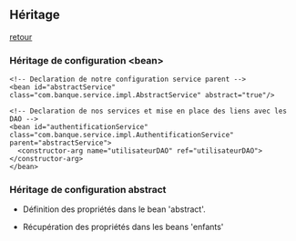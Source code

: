 ## Héritage

[retour](https://github.com/grouault/spring-tutorial/blob/master/spring-contexte/notes/balise-attributs-xml/configuration-xml.md)

### Héritage de configuration &lt;bean&gt;
    <!-- Declaration de notre configuration service parent -->
    <bean id="abstractService" class="com.banque.service.impl.AbstractService" abstract="true"/>	

    <!-- Declaration de nos services et mise en place des liens avec les DAO -->
    <bean id="authentificationService" class="com.banque.service.impl.AuthentificationService" parent="abstractService">
      <constructor-arg name="utilisateurDAO" ref="utilisateurDAO"></constructor-arg>
    </bean>

### Héritage de configuration abstract
    
* Définition des propriétés dans le bean 'abstract'.
* Récupération des propriétés dans les beans 'enfants'
    
    <!-- Declaration de notre configuration de DAO parent -->
    <bean id="abstractDao" class="com.banque.dao.impl.AbstractDAO" abstract="true">
      <property name="url" value="${bdd.url}"></property>
      <property name="driver" value="${bdd.driver}"></property>
      <property name="login" value="${bdd.login}"></property>
      <property name="pwd" value="${bdd.password}"></property>
    </bean>
    
    <!-- Declaration de nos DAO enfants -->
    <bean id="compteDAO" class="com.banque.dao.impl.CompteDAO" parent="abstractDao">
    </bean>
    <bean id="operationDAO" class="com.banque.dao.impl.OperationDAO" parent="abstractDao">
	</bean>
